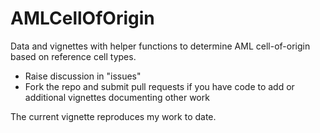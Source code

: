 # AMLCellOfOrigin

Data and vignettes with helper functions to determine AML cell-of-origin based on reference cell types.

* Raise discussion in "issues"
* Fork the repo and submit pull requests if you have code to add or additional vignettes documenting other work

The current vignette reproduces my work to date.
